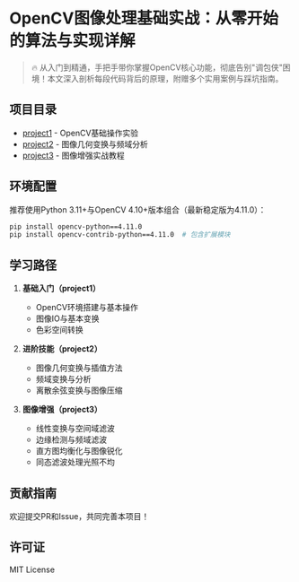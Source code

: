 # OpenCV图像处理基础实战：从零开始的算法与实现详解

> 🔥 从入门到精通，手把手带你掌握OpenCV核心功能，彻底告别"调包侠"困境！本文深入剖析每段代码背后的原理，附赠多个实用案例与踩坑指南。

## 项目目录

- [project1](/project1) - OpenCV基础操作实验
- [project2](/project2) - 图像几何变换与频域分析
- [project3](/project3) - 图像增强实战教程
  
## 环境配置

推荐使用Python 3.11+与OpenCV 4.10+版本组合（最新稳定版为4.11.0）：

```bash
pip install opencv-python==4.11.0
pip install opencv-contrib-python==4.11.0  # 包含扩展模块
```

## 学习路径

1. **基础入门（project1）**
   - OpenCV环境搭建与基本操作
   - 图像IO与基本变换
   - 色彩空间转换

2. **进阶技能（project2）**
   - 图像几何变换与插值方法
   - 频域变换与分析
   - 离散余弦变换与图像压缩

3. **图像增强（project3）**
   - 线性变换与空间域滤波
   - 边缘检测与频域滤波
   - 直方图均衡化与图像锐化
   - 同态滤波处理光照不均

## 贡献指南

欢迎提交PR和Issue，共同完善本项目！

## 许可证

MIT License